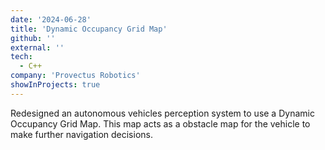 ```yaml
---
date: '2024-06-28'
title: 'Dynamic Occupancy Grid Map'
github: ''
external: ''
tech:
  - C++
company: 'Provectus Robotics'
showInProjects: true
---
```


Redesigned an autonomous vehicles perception system to use a Dynamic Occupancy Grid Map. This map acts as a obstacle map for the vehicle to make further navigation decisions.
